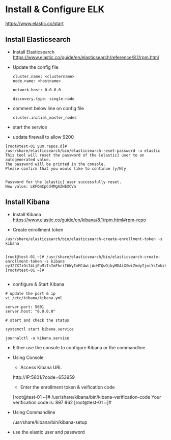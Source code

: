 # Install & Configure ELK

https://www.elastic.co/start



## Install Elasticsearch
    
- Install Elasticsearch \
  https://www.elastic.co/guide/en/elasticsearch/reference/8.1/rpm.html

- Update the config file


    ```
    cluster.name: <clustername>
    node.name: <hostname>

    network.host: 0.0.0.0

    discovery.type: single-node
    ```

- comment below line on config file
    ```
    cluster.initial_master_nodes
    ```

- start the service
- update firewall to allow 9200


```
[root@test-01 yum.repos.d]# /usr/share/elasticsearch/bin/elasticsearch-reset-password -u elastic
This tool will reset the password of the [elastic] user to an autogenerated value.
The password will be printed in the console.
Please confirm that you would like to continue [y/N]y


Password for the [elastic] user successfully reset.
New value: LKFOmCpCd4MgAZHEXCVa
```

## Install Kibana
- Install Kibana \
https://www.elastic.co/guide/en/kibana/8.1/rpm.html#rpm-repo

- Create enrollment token

```
/usr/share/elasticsearch/bin/elasticsearch-create-enrollment-token -s kibana


[root@test-01 ~]# /usr/share/elasticsearch/bin/elasticsearch-create-enrollment-token -s kibana
eyJ2ZXIiOiI4LjEuMiIsImFkciI6WyIxMC4wLjAuMTQwOjkyMDAiXSwiZmdyIjoiYzIxNzU4Y2Y1NDY0NTBhYmVlNDEwNWMyNGY5ZmM5ZDNkOTVkYzdiZDJmNzE1NDMxZTU2YzNhM2ZkNDRmNWMwMCIsImtleSI6IlRlcTJYNEFCZ1NIcVBPWDlpbVBnOkc0b3kwV2Z0Ul9pNmpabWxFbEJYc0EifQ==
[root@test-01 ~]#


```

- configure & Start Kibana

```
# update the port & ip
vi /etc/kibana/kibana.yml

server.port: 5601
server.host: "0.0.0.0"

# start and check the status

systemctl start kibana.service

journalctl -u kibana.service

```

- Either use the console to configure Kibana or the commandline

- Using Console
  -  Access Kibana URL

  http://IP:5601/?code=653959

  - Enter the enrollment token & veification code

  [root@test-01 ~]# /usr/share/kibana/bin/kibana-verification-code
  Your verification code is:  897 862
  [root@test-01 ~]#

- Using Commandline

  /usr/share/kibana/bin/kibana-setup

- use the elastic user and password